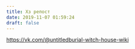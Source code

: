 ```yaml
---
title: Хз репост
date: 2019-11-07 01:59:24
draft: false
---
```


https://vk.com/@untitledburial-witch-house-wiki
